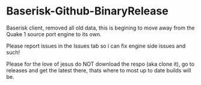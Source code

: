 # Baserisk-Github-BinaryRelease
Baserisk client, removed all old data, this is begining to move away from the Quake 1 source port engine to its own.

Please report issues in the Issues tab so i can fix engine side issues and such!

Please for the love of jesus do NOT download the respo (aka clone it), go to releases and get the latest there, thats where to most up to date builds will be.
